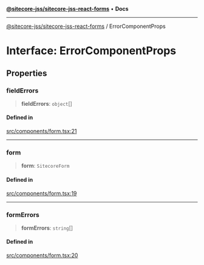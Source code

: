 [**@sitecore-jss/sitecore-jss-react-forms**](../README.md) • **Docs**

***

[@sitecore-jss/sitecore-jss-react-forms](../README.md) / ErrorComponentProps

# Interface: ErrorComponentProps

## Properties

### fieldErrors

> **fieldErrors**: `object`[]

#### Defined in

[src/components/form.tsx:21](https://github.com/Sitecore/jss/blob/50bf04579b0cca04c7059f30ccf34e73b26a07bf/packages/sitecore-jss-react-forms/src/components/form.tsx#L21)

***

### form

> **form**: `SitecoreForm`

#### Defined in

[src/components/form.tsx:19](https://github.com/Sitecore/jss/blob/50bf04579b0cca04c7059f30ccf34e73b26a07bf/packages/sitecore-jss-react-forms/src/components/form.tsx#L19)

***

### formErrors

> **formErrors**: `string`[]

#### Defined in

[src/components/form.tsx:20](https://github.com/Sitecore/jss/blob/50bf04579b0cca04c7059f30ccf34e73b26a07bf/packages/sitecore-jss-react-forms/src/components/form.tsx#L20)
